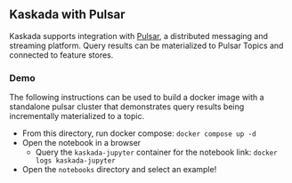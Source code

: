 ## Kaskada with Pulsar

Kaskada supports integration with [Pulsar](https://pulsar.apache.org/), a distributed messaging and streaming platform. Query results can be materialized to Pulsar Topics and connected to feature stores. 

### Demo

The following instructions can be used to build a docker image with a standalone pulsar cluster that demonstrates query results being incrementally materialized to a topic. 

* From this directory, run docker compose: `docker compose up -d`
* Open the notebook in a browser
  * Query the `kaskada-jupyter` container for the notebook link: `docker logs kaskada-jupyter`
* Open the `notebooks` directory and select an example!

